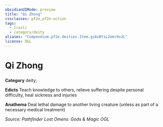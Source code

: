```yaml
---
obsidianUIMode: preview
title: "Qi Zhong"
cssclasses: pf2e,pf2e-action
tags:
  - trait/
  - category/deity
aliases: "Compendium.pf2e.deities.Item.giAsBYiL2omr0x2L"
license: OGL
---
```

# Qi Zhong

### 

**Category** deity; 




**Edicts** Teach knowledge to others, relieve suffering despite personal difficulty, heal sickness and injuries

**Anathema** Deal lethal damage to another living creature (unless as part of a necessary medical treatment)

*Source: Pathfinder Lost Omens: Gods & Magic*
*OGL*